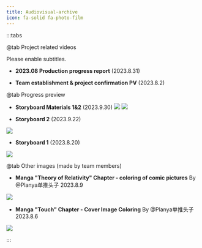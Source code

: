 ```yaml
---
title: Audiovisual-archive
icon: fa-solid fa-photo-film
---
```

:::tabs

@tab Project related videos

<HopeIcon icon="play" color="rgb(0, 196, 244)" /> Please enable subtitles.

- **2023.08 Production progress report** (2023.8.31)
<YouTube id="GIgHQmar1Zg" />

- **Team establishment & project confirmation PV** (2023.8.2)
<YouTube id="AR9kq_hEnA0" />

@tab Progress preview
- **Storyboard Materials 1&2** (2023.9.30)
![](https://i.ibb.co/80DMF9n/pnid2u.webp)
![](https://i.ibb.co/sVkF73T/pnigan.webp)

- **Storyboard 2** (2023.9.22)
 
![](https://i.ibb.co/r42xFhF/kn40am.webp)

- **Storyboard 1** (2023.8.20)

![](https://i.ibb.co/b1PqDBq/kn5csm.webp)

@tab Other images (made by team members)
- **Manga "Theory of Relativity" Chapter - coloring of comic pictures**
By @Planya单推头子
2023.8.9

![](https://i.ibb.co/7vFhxry/kn4vu8.webp)

- **Manga "Touch" Chapter - Cover Image Coloring**
By @Planya单推头子
2023.8.6

![](https://i.ibb.co/bBYNsd8/kn4j9k.webp)

:::